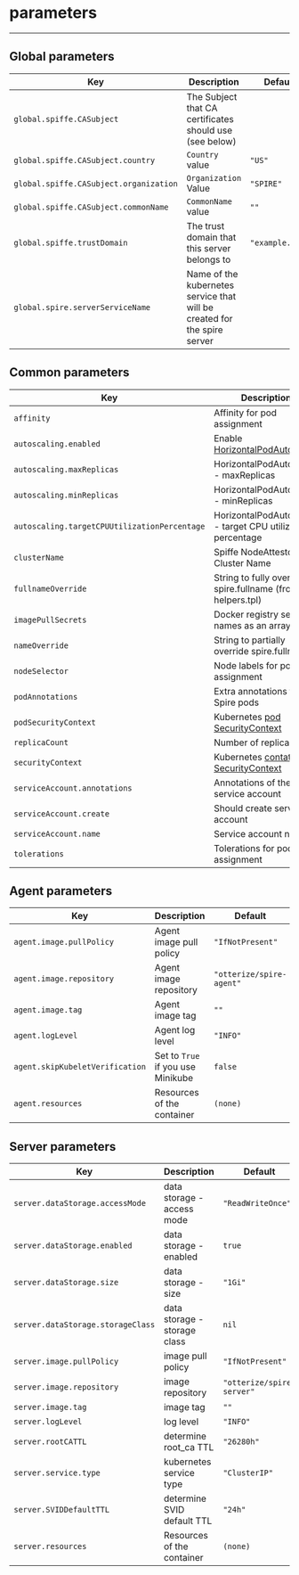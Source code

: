 
# parameters
___
## Global parameters
| Key                                    | Description                                                              | Default         |
|----------------------------------------|--------------------------------------------------------------------------|-----------------|
| `global.spiffe.CASubject`              | The Subject that CA certificates should use (see below)	                 |                 |
| `global.spiffe.CASubject.country`      | `Country` value                                                          | `"US"`          |
| `global.spiffe.CASubject.organization` | `Organization` Value                                                     | `"SPIRE"`       |
| `global.spiffe.CASubject.commonName`   | `CommonName` value                                                       | `""`            |
| `global.spiffe.trustDomain`            | The trust domain that this server belongs to 	                         | `"example.org"` |
| `global.spire.serverServiceName`       | Name of the kubernetes service that will be created for the spire server |                 |

## Common parameters
| Key                                          | Description                                                                                                  | Default             |
|----------------------------------------------|--------------------------------------------------------------------------------------------------------------|---------------------|
| `affinity`                                   | Affinity for pod assignment	                                                                                 | `{}`                |
| `autoscaling.enabled`                        | Enable [HorizontalPodAutoscaler](https://kubernetes.io/docs/tasks/run-application/horizontal-pod-autoscale/) | `false`             |
| `autoscaling.maxReplicas`                    | HorizontalPodAutoscaler - maxReplicas                                                                        | `100`               |
| `autoscaling.minReplicas`                    | HorizontalPodAutoscaler - minReplicas                                                                        | `1`                 |
| `autoscaling.targetCPUUtilizationPercentage` | HorizontalPodAutoscaler - target CPU utilization percentage                                                  | `80`                |
| `clusterName`                                | Spiffe NodeAttestor Cluster Name                                                                             | `"example-cluster"` |
| `fullnameOverride`                           | String to fully override spire.fullname (from helpers.tpl)                                                   | `""`                |
| `imagePullSecrets`                           | Docker registry secret names as an array                                                                     | `[]`                |
| `nameOverride`                               | String to partially override spire.fullname	                                                                 | `""`                |
| `nodeSelector`                               | Node labels for pod assignment                                                                               | `{}`                |
| `podAnnotations`                             | Extra annotations for Spire pods	                                                                            | `{}`                |
| `podSecurityContext`                         | Kubernetes [pod SecurityContext](https://jamesdefabia.github.io/docs/user-guide/security-context/)           | `{}`                |
| `replicaCount`                               | Number of replicas	                                                                                          | `1`                 |
| `securityContext`                            | Kubernetes [contatiner SecurityContext](https://jamesdefabia.github.io/docs/user-guide/security-context/)    | `{}`                |
| `serviceAccount.annotations`                 | Annotations of the service account                                                                           | `{}`                |
| `serviceAccount.create`                      | Should create service account                                                                                | `true`              |
| `serviceAccount.name  `                      | Service account name                                                                                         | `""`                |
| `tolerations`                                | Tolerations for pod assignment	                                                                              | `[]`                |

## Agent parameters
| Key                             | Description                       | Default                          |
|---------------------------------|-----------------------------------|----------------------------------|
| `agent.image.pullPolicy`        | Agent image pull policy           | `"IfNotPresent"`                 |
| `agent.image.repository`        | Agent image repository            | `"otterize/spire-agent"` |
| `agent.image.tag`               | Agent image tag                   | `""`                             |
| `agent.logLevel `               | Agent log level                   | `"INFO"`                         |
| `agent.skipKubeletVerification` | Set to `True` if you use Minikube | `false`                          |
| `agent.resources`               | Resources of the container        | `(none)`                         |


## Server parameters
| Key                               | Description                  | Default                            |
|-----------------------------------|------------------------------|------------------------------------|
| `server.dataStorage.accessMode`   | data storage - access mode   | `"ReadWriteOnce"`                  |
| `server.dataStorage.enabled  `    | data storage - enabled       | `true`                             |
| `server.dataStorage.size`         | data storage - size          | `"1Gi"`                            |
| `server.dataStorage.storageClass` | data storage - storage class | `nil`                              |
| `server.image.pullPolicy`         | image pull policy            | `"IfNotPresent"`                   |
| `server.image.repository`         | image repository             | `"otterize/spire-server"`  |
| `server.image.tag`                | image tag                    | `""`                               |
| `server.logLevel`                 | log level                    | `"INFO"`                           |
| `server.rootCATTL`                | determine root_ca TTL        | `"26280h"`                         |
| `server.service.type`             | kubernetes service type      | `"ClusterIP"`                      |
| `server.SVIDDefaultTTL`           | determine SVID default TTL   | `"24h"`                            |
| `server.resources`                | Resources of the container   | `(none)`                           |


